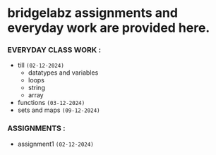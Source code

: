 # bridgelabz assignments and everyday work are provided here.

### EVERYDAY CLASS WORK :
- till `(02-12-2024)`
  - datatypes and variables
  - loops
  - string
  - array
- functions `(03-12-2024)`
- sets and maps `(09-12-2024)`

### ASSIGNMENTS :
- assignment1 `(02-12-2024)`



